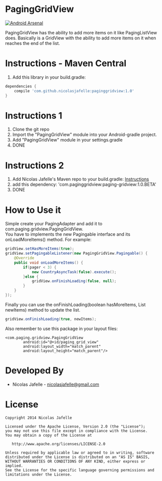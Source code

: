 PagingGridView
==============

[![Android Arsenal](https://img.shields.io/badge/Android%20Arsenal-PagingGridView-brightgreen.svg?style=flat)](https://android-arsenal.com/details/1/184)

PagingGridView has the ability to add more items on it like PagingListView does. Basically is a GridView with the ability to add more items on it when reaches the end of the list.<br>

Instructions - Maven Central
============

1. Add this library in your build.gradle:

```groovy
dependencies {
    compile 'com.github.nicolasjafelle:paginggridview:1.0'
}
```

Instructions 1
============

1. Clone the git repo
2. Import the "PagingGridView" module into your Android-gradle project.
3. Add "PagingGridView" module in your settings.gradle
4. DONE

Instructions 2 
============
1. Add Nicolas Jafelle's Maven repo to your build.gradle: <a href="https://github.com/nicolasjafelle/maven-repo">Instructions</a>
2. add this dependency: 'com.paginggridview:paging-gridview:1.0.BETA'
3. DONE


How to Use it
================

Simple create your PagingAdapter and add it to com.paging.gridview.PagingGridView.<br>
You have to implements the new Pagingable interface and its onLoadMoreItems() method. For example:<br>
``` java
gridView.setHasMoreItems(true);
gridView.setPagingableListener(new PagingGridView.Pagingable() {
	@Override
	public void onLoadMoreItems() {
		if(pager < 3) {
			new CountryAsyncTask(false).execute();
		}else {
			gridView.onFinishLoading(false, null);
		}
	}
});
```

Finally you can use the onFinishLoading(boolean hasMoreItems, List newItems) method to update the list.
``` java
gridView.onFinishLoading(true, newItems);
```
Also remember to use this package in your layout files: 

	<com.paging.gridview.PagingGridView
        	android:id="@+id/paging_grid_view"
        	android:layout_width="match_parent"
        	android:layout_height="match_parent"/>


Developed By
================

* Nicolas Jafelle - <nicolasjafelle@gmail.com>


License
================

    Copyright 2014 Nicolas Jafelle

    Licensed under the Apache License, Version 2.0 (the "License");
    you may not use this file except in compliance with the License.
    You may obtain a copy of the License at

       http://www.apache.org/licenses/LICENSE-2.0

    Unless required by applicable law or agreed to in writing, software
    distributed under the License is distributed on an "AS IS" BASIS,
    WITHOUT WARRANTIES OR CONDITIONS OF ANY KIND, either express or implied.
    See the License for the specific language governing permissions and
    limitations under the License.
